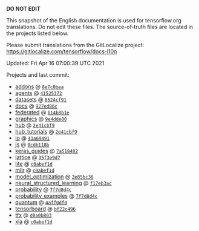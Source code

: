 __DO NOT EDIT__

This snapshot of the English documentation is used for tensorflow.org
translations. Do not edit these files. The source-of-truth files are located in
the projects listed below.

Please submit translations from the GitLocalize project: https://gitlocalize.com/tensorflow/docs-l10n

Updated: Fri Apr 16 07:00:39 UTC 2021

Projects and last commit:

- [addons](https://github.com/tensorflow/addons/tree/master/docs) @ <a href='https://github.com/tensorflow/addons/commit/8e7c0bea8df18db1eb3964c2b495c5b65d8243c2'><code>8e7c0bea</code></a>
- [agents](https://github.com/tensorflow/agents/tree/master/docs) @ <a href='https://github.com/tensorflow/agents/commit/41525372ac347ab0ab0d43ac6f0febba08a9434b'><code>41525372</code></a>
- [datasets](https://github.com/tensorflow/datasets/tree/master/docs) @ <a href='https://github.com/tensorflow/datasets/commit/8524cf91c0a3dab8a086b44a1b2a9fe325ef9599'><code>8524cf91</code></a>
- [docs](https://github.com/tensorflow/docs/tree/master/site/en) @ <a href='https://github.com/tensorflow/docs/commit/927ed86c89b0edba9a5cf44173d6533328ba28cc'><code>927ed86c</code></a>
- [federated](https://github.com/tensorflow/federated/tree/master/docs) @ <a href='https://github.com/tensorflow/federated/commit/b14b8b1e748a8adba0d19853accf3de4d9af2c86'><code>b14b8b1e</code></a>
- [graphics](https://github.com/tensorflow/graphics/tree/master/tensorflow_graphics/g3doc) @ <a href='https://github.com/tensorflow/graphics/commit/9e4dde0062dd4c96fed0cc332178c21a4cf14d57'><code>9e4dde00</code></a>
- [hub](https://github.com/tensorflow/hub/tree/master/docs) @ <a href='https://github.com/tensorflow/hub/commit/2e41cbf97349389ccce9774f73f88248eb08683b'><code>2e41cbf9</code></a>
- [hub_tutorials](https://github.com/tensorflow/hub/tree/master/examples/colab) @ <a href='https://github.com/tensorflow/hub/commit/2e41cbf97349389ccce9774f73f88248eb08683b'><code>2e41cbf9</code></a>
- [io](https://github.com/tensorflow/io/tree/master/docs) @ <a href='https://github.com/tensorflow/io/commit/41a694912bbcff95766fe18d59ee21f20ff85ba2'><code>41a69491</code></a>
- [js](https://github.com/tensorflow/tfjs-website/tree/master/docs) @ <a href='https://github.com/tensorflow/tfjs-website/commit/0cdb118b996428befb978671b8b8703ebd7e1c91'><code>0cdb118b</code></a>
- [keras_guides](https://github.com/tensorflow/docs/tree/snapshot-keras/site/en/guide/keras) @ <a href='https://github.com/tensorflow/docs/commit/7a518482b03a75f9bb3fb6fe08d5607c1cbfb59f'><code>7a518482</code></a>
- [lattice](https://github.com/tensorflow/lattice/tree/master/docs) @ <a href='https://github.com/tensorflow/lattice/commit/35f3e9d7da7f90a700d7a903e1818e82965f245c'><code>35f3e9d7</code></a>
- [lite](https://github.com/tensorflow/tensorflow/tree/master/tensorflow/lite/g3doc) @ <a href='https://github.com/tensorflow/tensorflow/commit/c0abef1d844a93d0c2d4adbed8e5dd8158e6f77c'><code>c0abef1d</code></a>
- [mlir](https://github.com/tensorflow/tensorflow/tree/master/tensorflow/compiler/mlir/g3doc) @ <a href='https://github.com/tensorflow/tensorflow/commit/c0abef1d844a93d0c2d4adbed8e5dd8158e6f77c'><code>c0abef1d</code></a>
- [model_optimization](https://github.com/tensorflow/model-optimization/tree/master/tensorflow_model_optimization/g3doc) @ <a href='https://github.com/tensorflow/model-optimization/commit/2e85bc366f48864994f1729c550d5eb6a9679d22'><code>2e85bc36</code></a>
- [neural_structured_learning](https://github.com/tensorflow/neural-structured-learning/tree/master/g3doc) @ <a href='https://github.com/tensorflow/neural-structured-learning/commit/f17eb3acf23fe97474917f293bcae5316e9134bc'><code>f17eb3ac</code></a>
- [probability](https://github.com/tensorflow/probability/tree/master/tensorflow_probability/g3doc) @ <a href='https://github.com/tensorflow/probability/commit/7f7d8d4c04e4f9efa0d0b6f1bcf966ec7695cdbf'><code>7f7d8d4c</code></a>
- [probability_examples](https://github.com/tensorflow/probability/tree/master/tensorflow_probability/examples/jupyter_notebooks) @ <a href='https://github.com/tensorflow/probability/commit/7f7d8d4c04e4f9efa0d0b6f1bcf966ec7695cdbf'><code>7f7d8d4c</code></a>
- [quantum](https://github.com/tensorflow/quantum/tree/master/docs) @ <a href='https://github.com/tensorflow/quantum/commit/4aff0df0a69ef83a9559cf43b3236e1b53479e27'><code>4aff0df0</code></a>
- [tensorboard](https://github.com/tensorflow/tensorboard/tree/master/docs) @ <a href='https://github.com/tensorflow/tensorboard/commit/bf22c496863ededf81debd07d9aa2fbc3af5b71d'><code>bf22c496</code></a>
- [tfx](https://github.com/tensorflow/tfx/tree/master/docs) @ <a href='https://github.com/tensorflow/tfx/commit/d0a0b80323ef55ba6777b54ca8c1a2e9ad472f38'><code>d0a0b803</code></a>
- [xla](https://github.com/tensorflow/tensorflow/tree/master/tensorflow/compiler/xla/g3doc) @ <a href='https://github.com/tensorflow/tensorflow/commit/c0abef1d844a93d0c2d4adbed8e5dd8158e6f77c'><code>c0abef1d</code></a>

